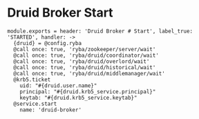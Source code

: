 
# Druid Broker Start

    module.exports = header: 'Druid Broker # Start', label_true: 'STARTED', handler: ->
      {druid} = @config.ryba
      @call once: true, 'ryba/zookeeper/server/wait'
      @call once: true, 'ryba/druid/coordinator/wait'
      @call once: true, 'ryba/druid/overlord/wait'
      @call once: true, 'ryba/druid/historical/wait'
      @call once: true, 'ryba/druid/middlemanager/wait'
      @krb5.ticket
        uid: "#{druid.user.name}"
        principal: "#{druid.krb5_service.principal}"
        keytab: "#{druid.krb5_service.keytab}"
      @service.start
        name: 'druid-broker'

